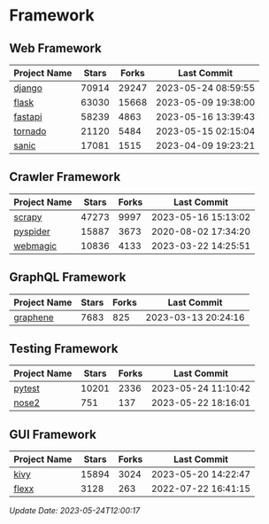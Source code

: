 # Framework

## Web Framework
| Project Name | Stars | Forks | Last Commit |
| ------------ | ----- | ----- | ----------- |
| [django](https://github.com/django/django) | 70914 | 29247 | 2023-05-24 08:59:55 |
| [flask](https://github.com/pallets/flask) | 63030 | 15668 | 2023-05-09 19:38:00 |
| [fastapi](https://github.com/tiangolo/fastapi) | 58239 | 4863 | 2023-05-16 13:39:43 |
| [tornado](https://github.com/tornadoweb/tornado) | 21120 | 5484 | 2023-05-15 02:15:04 |
| [sanic](https://github.com/sanic-org/sanic) | 17081 | 1515 | 2023-04-09 19:23:21 |

## Crawler Framework
| Project Name | Stars | Forks | Last Commit |
| ------------ | ----- | ----- | ----------- |
| [scrapy](https://github.com/scrapy/scrapy) | 47273 | 9997 | 2023-05-16 15:13:02 |
| [pyspider](https://github.com/binux/pyspider) | 15887 | 3673 | 2020-08-02 17:34:20 |
| [webmagic](https://github.com/code4craft/webmagic) | 10836 | 4133 | 2023-03-22 14:25:51 |

## GraphQL Framework
| Project Name | Stars | Forks | Last Commit |
| ------------ | ----- | ----- | ----------- |
| [graphene](https://github.com/graphql-python/graphene) | 7683 | 825 | 2023-03-13 20:24:16 |

## Testing Framework
| Project Name | Stars | Forks | Last Commit |
| ------------ | ----- | ----- | ----------- |
| [pytest](https://github.com/pytest-dev/pytest) | 10201 | 2336 | 2023-05-24 11:10:42 |
| [nose2](https://github.com/nose-devs/nose2) | 751 | 137 | 2023-05-22 18:16:01 |

## GUI Framework
| Project Name | Stars | Forks | Last Commit |
| ------------ | ----- | ----- | ----------- |
| [kivy](https://github.com/kivy/kivy) | 15894 | 3024 | 2023-05-20 14:22:47 |
| [flexx](https://github.com/flexxui/flexx) | 3128 | 263 | 2022-07-22 16:41:15 |

*Update Date: 2023-05-24T12:00:17*